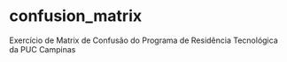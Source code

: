 # confusion_matrix
Exercício de Matrix de Confusão do Programa de Residência Tecnológica da PUC Campinas
